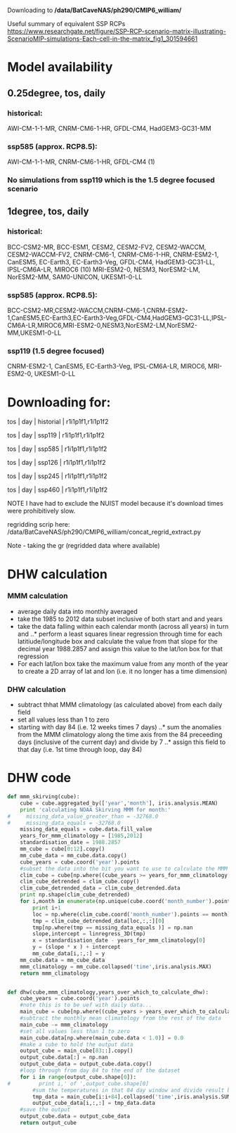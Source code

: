 Downloading to **/data/BatCaveNAS/ph290/CMIP6_william/**

Useful summary of equivalent SSP RCPs https://www.researchgate.net/figure/SSP-RCP-scenario-matrix-illustrating-ScenarioMIP-simulations-Each-cell-in-the-matrix_fig1_301594661

# Model availability

## 0.25degree, tos, daily

### historical:
AWI-CM-1-1-MR, CNRM-CM6-1-HR, GFDL-CM4, HadGEM3-GC31-MM

### ssp585 (approx. RCP8.5):
AWI-CM-1-1-MR, CNRM-CM6-1-HR, GFDL-CM4 (1)

### No simulations from ssp119 which is the 1.5 degree focused scenario

## 1degree, tos, daily

### historical:
BCC-CSM2-MR, BCC-ESM1, CESM2, CESM2-FV2, CESM2-WACCM, CESM2-WACCM-FV2, CNRM-CM6-1, CNRM-CM6-1-HR, CNRM-ESM2-1, CanESM5, EC-Earth3, EC-Earth3-Veg, GFDL-CM4, HadGEM3-GC31-LL, IPSL-CM6A-LR, MIROC6 (10)
 MRI-ESM2-0, NESM3, NorESM2-LM, NorESM2-MM, SAM0-UNICON, UKESM1-0-LL

### ssp585 (approx. RCP8.5):
BCC-CSM2-MR,CESM2-WACCM,CNRM-CM6-1,CNRM-ESM2-1,CanESM5,EC-Earth3,EC-Earth3-Veg,GFDL-CM4,HadGEM3-GC31-LL,IPSL-CM6A-LR,MIROC6,MRI-ESM2-0,NESM3,NorESM2-LM,NorESM2-MM,UKESM1-0-LL

### ssp119 (1.5 degree focused)
CNRM-ESM2-1, CanESM5, EC-Earth3-Veg, IPSL-CM6A-LR, MIROC6, MRI-ESM2-0, UKESM1-0-LL

# Downloading for:

tos | day | historial | r1i1p1f1,r1i1p1f2

tos | day | ssp119 | r1i1p1f1,r1i1p1f2

tos | day | ssp585 | r1i1p1f1,r1i1p1f2

tos | day | ssp126 | r1i1p1f1,r1i1p1f2

tos | day | ssp245 | r1i1p1f1,r1i1p1f2

tos | day | ssp460 | r1i1p1f1,r1i1p1f2

NOTE I have had to exclude the NUIST model because it's download times were prohibitively slow.

regridding scrip here: /data/BatCaveNAS/ph290/CMIP6_william/concat_regrid_extract.py

Note - taking the gr (regridded data where available)


# DHW calculation

### MMM calculation
* average daily data into monthly averaged
* take the 1985 to 2012 data subset inclusive of both start and and years 
* take the data falling within each calendar month (across all years) in turn and
..* perform a least squares linear regression through time for each latitiude/longitude box and calculate the value from that slope for the decimal year 1988.2857 and assign this value to the lat/lon box for that regression
* For each lat/lon box take the maximum value from any month of the year to create a 2D array of lat and lon (i.e. it no longer has a time dimension)

### DHW calculation
* subtract thhat MMM climatology (as calculated above) from each daily field
* set all values less than 1 to zero
* starting with day 84 (i.e. 12 weeks times 7 days)
..* sum the anomalies from the MMM climatology along the time axis from the 84 preceeding days (inclusive of the current day) and divide by 7
..* assign this field to that day (i.e. 1st time through loop, day 84)

# DHW code

```python
def mmm_skirving(cube):
    cube = cube.aggregated_by(['year','month'], iris.analysis.MEAN)
    print 'calculating NOAA Skirving MMM for month:'
#     missing_data_value_greater_than = -32768.0
#     missing_data_equals = -32768.0
    missing_data_equals = cube.data.fill_value
    years_for_mmm_climatology = [1985,2012]
    standardisation_date = 1988.2857
    mm_cube = cube[0:12].copy()
    mm_cube_data = mm_cube.data.copy()
    cube_years = cube.coord('year').points
    #subset the data into the bit you want to use to calculate the MMM climatology and the bit you want to calculate DHW on
    clim_cube = cube[np.where((cube_years >= years_for_mmm_climatology[0]) & (cube_years <= years_for_mmm_climatology[1]))]
    clim_cube_detrended = clim_cube.copy()
    clim_cube_detrended_data = clim_cube_detrended.data
    print np.shape(clim_cube_detrended)
    for i,month in enumerate(np.unique(cube.coord('month_number').points)):
        print i+1
        loc = np.where(clim_cube.coord('month_number').points == month)
        tmp = clim_cube_detrended_data[loc,:,:][0]
        tmp[np.where(tmp == missing_data_equals )] = np.nan
        slope,intercept = linregress_3D(tmp)
        x = standardisation_date - years_for_mmm_climatology[0]
        y = (slope * x ) + intercept
        mm_cube_data[i,:,:] = y
    mm_cube.data = mm_cube_data
    mmm_climatology = mm_cube.collapsed('time',iris.analysis.MAX)
    return mmm_climatology


def dhw(cube,mmm_climatology,years_over_which_to_calculate_dhw):
    cube_years = cube.coord('year').points
    #note this is to be uef with daily data...
    main_cube = cube[np.where((cube_years > years_over_which_to_calculate_dhw[0]) & (cube_years < years_over_which_to_calculate_dhw[1]))]
    #subtract the monthly mean climatology from the rest of the data
    main_cube -= mmm_climatology
    #set all values less than 1 to zero
    main_cube.data[np.where(main_cube.data < 1.0)] = 0.0
    #make a cube to hold the output data
    output_cube = main_cube[83::].copy()
    output_cube.data[:] = np.nan
    output_cube_data = output_cube.data.copy()
    #loop through from day 84 to the end of the dataset
    for i in range(output_cube.shape[0]):
#         print i,' of ',output_cube.shape[0]
        #sum the temperatures in that 84 day window and divide result by 7 to get in DHWeeks rather than DHdays
        tmp_data = main_cube[i:i+84].collapsed('time',iris.analysis.SUM)/7.0
        output_cube_data[i,:,:] = tmp_data.data
    #save the output
    output_cube.data = output_cube_data
    return output_cube
```

